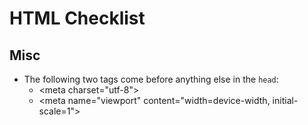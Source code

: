 # HTML Checklist


## Misc

- The following two tags come before anything else in the `head`:
  + &lt;meta charset="utf-8">
  + &lt;meta name="viewport" content="width=device-width, initial-scale=1">
